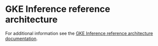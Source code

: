 # GKE Inference reference architecture

For additional information see the
[GKE Inference reference architecture documentation](/docs/platforms/gke/base/use-cases/inference-ref-arch/README.md).
